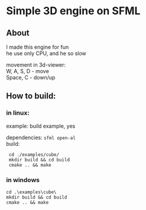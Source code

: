 # Simple 3D engine on SFML

## About
 I made this engine for fun\
 he use only CPU, and he so slow

  movement in 3d-viewer:\
  W, A, S, D - move\
  Space, C - down/up

## How to build:
 ### in linux:
 example: build example, yes

dependencies:
`sfml open-al`\
build:
```
 cd ./examples/cube/  
 mkdir build && cd build  
 cmake .. && make  
```
  ### in windows
```
cd .\examples\cube\
mkdir build && cd build
cmake .. && make
```
